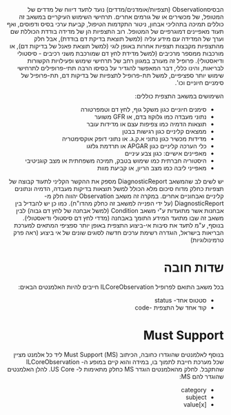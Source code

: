 <div dir="rtl" markdown="1">
הבסיסObservation (תצפיות/אומדנים/מדדים) נועד לתעד דיווח של מדדים של המטופל, של מכשירים או של גורמים אחרים. תרחישי השימוש העיקריים במשאב זה כוללים תמיכה בתהליכי אבחון, ניטור התקדמות הטיפול, קביעת ערכי בסיס ודפוסים, ואף תעוד מאפיינים דמוגרפיים של המטופל. רוב התצפיות הן של מדידה בודדת הכוללת שם וערך של המדידה עם מידע עליה (למשל תוצאת בדיקת דם בודדת), אבל חלק מהתצפיות מקבצות תצפיות אחרות באופן לוגי (למשל תוצאת פאנל של בדיקות דם), או מורכבות ממספר מרכיבים (למשל מדידת לחץ דם שמורכבת משני רכיבים - סיסטולי ודיאסטולי). פרופיל זה מעורב במגוון רחב של תרחישי שימוש ופעילויות הקשורות לבריאות, והינו כללי, דבר המאפשר להגדיר על בסיסו הרבה תתי-פרופילים לתרחישי שימוש יותר ספציפיים, למשל תת-פרופיל לתצפיות של בדיקות דם, תת-פרופיל של סימניים חיוניים וכו'.

השימושים במשאב התצפית כוללים:

- סימנים חיוניים כגון משקל גוף, לחץ דם וטמפרטורה
- נתוני מעבדה כמו גלוקוז בדם, או GFR משוער
- תוצאות הדמיה כמו צפיפות עצם או מדידות עובר
- ממצאים קליניים כגון רגישות בבטן
- מדידות מכשיר כגון נתוני א.ק.ג. או נתוני דופק אוקסימטריה
- כלי הערכה קליניים כגון APGAR או תרדמת גלזגו
- מאפיינים אישיים: כגון צבע עיניים
- היסטוריה חברתית כמו שימוש בטבק, תמיכה משפחתית או מצב קוגניטיבי
- מאפייני ליבה כמו מצב הריון, או קביעת מוות

יש לשים לב שהמשאב DiagnosticReport מספק את ההקשר הקליני לתעוד קבוצה של תצפיות כחלק מדוח סיכום מלא הכולל למשל תוצאות בדיקות מעבדה, הדמיה ונתונים קליניים ואבחוניים אחרים. במקרה זה משאב Observation יהווה חלק מ-DiagnosticReport (על ידי הפנייה למשאב זה כחלק מהדו"ח). כמו כן יש להבדיל בין אבחנות אשר מתועדות ע"י משאב Condition (למשל אבחנה של לחץ דם גבוה) לבין משאב זה שבו מתועד המידע התומך באבחנה (מדדי לחץ דם סיסטולי ודיאסטולי). בנוסף, ע"מ לתעד את סיבות אי-ביצוע התצפית באופן יותר ספציפי המתאים למערכת הבריאות בישראל, הוגדרה רשימת ערכים חדשה לסוגים שונים של אי ביצוע (ראה פרק טרמינולוגיות)

# שדות חובה

בכל משאב התואם לפרופיל ILCoreObservation חייבים להיות האלמנטים הבאים:

- סטטוס אחד- status
- קוד אחד של התצפית -code

# Must Support

בנוסף לאלמנטים שהוגדרו כחובה, הכיתוב (MS) Must Support ליד כל אלמנט מציין שכל מערכת חייבת לתמוך בו, במידה והוא קיים במופע ה- ILCoreObservation שהתקבל. לחלק מהאלמנטים הוגדר MS כחלק מתאימות ל- US Core. להלן האלמנטים שהוגדר להם MS:

- category
- subject
- value[x]
</div>